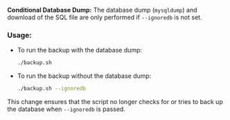 
**Conditional Database Dump:** The database dump (`mysqldump`) and download of the SQL file are only performed if `--ignoredb` is not set.

### Usage:
- To run the backup with the database dump:
  ```bash
  ./backup.sh
  ```

- To run the backup without the database dump:
  ```bash
  ./backup.sh --ignoredb
  ```

This change ensures that the script no longer checks for or tries to back up the database when `--ignoredb` is passed.